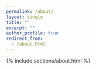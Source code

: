 ```yaml
---
permalink: /about/
layout: single
title: ""
excerpt: ""
author_profile: true
redirect_from:
  - /about.html
---
```

{% include sections/about.html %}
